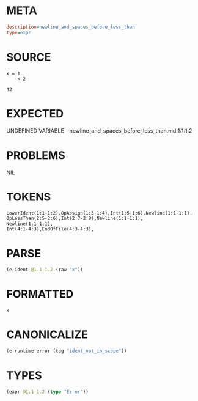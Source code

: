 # META
~~~ini
description=newline_and_spaces_before_less_than
type=expr
~~~
# SOURCE
~~~roc
x = 1
    < 2

42
~~~
# EXPECTED
UNDEFINED VARIABLE - newline_and_spaces_before_less_than.md:1:1:1:2
# PROBLEMS
NIL
# TOKENS
~~~zig
LowerIdent(1:1-1:2),OpAssign(1:3-1:4),Int(1:5-1:6),Newline(1:1-1:1),
OpLessThan(2:5-2:6),Int(2:7-2:8),Newline(1:1-1:1),
Newline(1:1-1:1),
Int(4:1-4:3),EndOfFile(4:3-4:3),
~~~
# PARSE
~~~clojure
(e-ident @1.1-1.2 (raw "x"))
~~~
# FORMATTED
~~~roc
x
~~~
# CANONICALIZE
~~~clojure
(e-runtime-error (tag "ident_not_in_scope"))
~~~
# TYPES
~~~clojure
(expr @1.1-1.2 (type "Error"))
~~~
